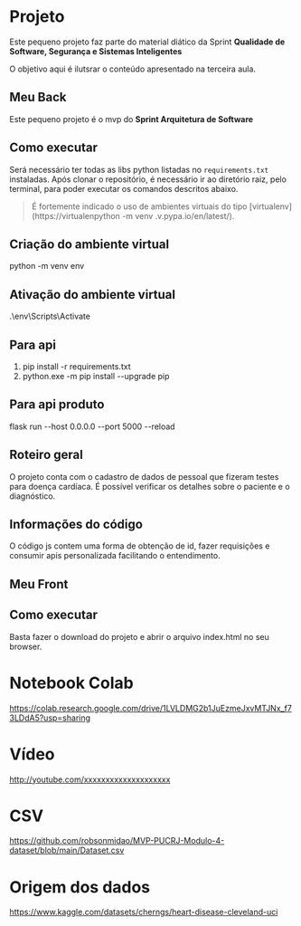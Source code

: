# Projeto

Este pequeno projeto faz parte do material diático da Sprint **Qualidade de Software, Segurança e Sistemas Inteligentes**

O objetivo aqui é ilutsrar o conteúdo apresentado na terceira aula.

## Meu Back

Este pequeno projeto é o mvp do **Sprint Arquitetura de Software**

## Como executar

Será necessário ter todas as libs python listadas no `requirements.txt` instaladas. Após clonar o repositório, é necessário ir ao diretório raiz, pelo terminal, para poder executar os comandos descritos abaixo.

> É fortemente indicado o uso de ambientes virtuais do tipo [virtualenv](https://virtualenpython -m venv .v.pypa.io/en/latest/).

## Criação do ambiente virtual

python -m venv env

## Ativação do ambiente virtual

.\env\Scripts\Activate

## Para api

1. pip install -r requirements.txt
2. python.exe -m pip install --upgrade pip

## Para api produto

flask run --host 0.0.0.0 --port 5000 --reload

## Roteiro geral

O projeto conta com o cadastro de dados de pessoal que fizeram testes para doença cardíaca. É possível verificar os detalhes sobre o paciente e o diagnóstico.

## Informações do código

O código js contem uma forma de obtenção de id, fazer requisições e consumir apis personalizada facilitando o entendimento.

## Meu Front

## Como executar

Basta fazer o download do projeto e abrir o arquivo index.html no seu browser.

# Notebook Colab

https://colab.research.google.com/drive/1LVLDMG2b1JuEzmeJxvMTJNx_f73LDdA5?usp=sharing

# Vídeo

http://youtube.com/xxxxxxxxxxxxxxxxxxxx

# CSV
https://github.com/robsonmidao/MVP-PUCRJ-Modulo-4-dataset/blob/main/Dataset.csv

# Origem dos dados
https://www.kaggle.com/datasets/cherngs/heart-disease-cleveland-uci
